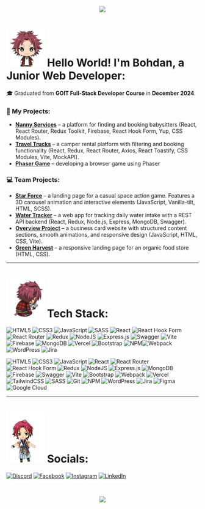 <p align="center">
  <img src="https://capsule-render.vercel.app/api?type=waving&height=100&color=gradient&text=HELLO%20EVERYONE!%20^^&section=header&reversal=true&textBg=false&fontColor=02b295&fontSize=55&fontAlign=50&fontAlignY=85&descAlign=60&animation=twinkling"/>
</p>

# <img src="/assets/ensemble-stars-enstars.gif" alt="Ensemble Stars Enstars Sticker" width="100"/> Hello World! I'm Bohdan, a Junior Web Developer:

🎓 Graduated from **GOIT Full-Stack Developer Course** in **December 2024**.

### 🚀 My Projects:

- [**Nanny Services**](https://bonyagedarkness.github.io/Nanny-Services/) – a platform for finding and booking babysitters (React, React Router, Redux Toolkit, Firebase, React Hook Form, Yup, CSS Modules).
- [**Travel Trucks**](https://github.com/BonyageDarkness/Travel_Trucks) – a camper rental platform with filtering and booking functionality (React, Redux, React Router, Axios, React Toastify, CSS Modules, Vite, MockAPI).
- [**Phaser Game**](https://phaser-game-arkanoid.vercel.app/) – developing a browser game using Phaser

### 💻 Team Projects:

- [**Star Force**](https://stp-7965-own.vercel.app/) – a landing page for a casual space action game. Features a 3D carousel animation and interactive elements (JavaScript, Vanilla-tilt, HTML, SCSS).
- [**Water Tracker**](https://experienced-developers.vercel.app/welcome) – a web app for tracking daily water intake with a REST API backend (React, Redux, Node.js, Express, MongoDB, Swagger).
- [**Overview Project**](https://andriygoncharuk.github.io/gr06-project-js/) – a business card website with structured content sections, smooth animations, and responsive design (JavaScript, HTML, CSS, Vite).
- [**Green Harvest**](https://bigblackjoke.github.io/GreenHarvest-Group-21/) – a responsive landing page for an organic food store (HTML, CSS).

---

# <img src="/assets/mao-isara-ensemble-stars.gif" alt="Mao Isara Ensemble Stars" width="100"/> Tech Stack:

![HTML5](https://img.shields.io/badge/html5-%23E34F26.svg?style=flat&logo=html5&logoColor=white) ![CSS3](https://img.shields.io/badge/css3-%231572B6.svg?style=flat&logo=css3&logoColor=white) ![JavaScript](https://img.shields.io/badge/javascript-%23323330.svg?style=flat&logo=javascript&logoColor=%23F7DF1E) ![SASS](https://img.shields.io/badge/SASS-hotpink.svg?style=flat&logo=SASS&logoColor=white) ![React](https://img.shields.io/badge/react-%2320232a.svg?style=flat&logo=react&logoColor=%2361DAFB) ![React Hook Form](https://img.shields.io/badge/React%20Hook%20Form-%23EC5990.svg?style=flat&logo=reacthookform&logoColor=white) ![React Router](https://img.shields.io/badge/React_Router-CA4245?style=flat&logo=react-router&logoColor=white) ![Redux](https://img.shields.io/badge/redux-%23593d88.svg?style=flat&logo=redux&logoColor=white) ![NodeJS](https://img.shields.io/badge/node.js-6DA55F?style=flat&logo=node.js&logoColor=white) ![Express.js](https://img.shields.io/badge/express.js-%23404d59.svg?style=flat&logo=express&logoColor=%2361DAFB) ![Swagger](https://img.shields.io/badge/-Swagger-%23Clojure?style=flat&logo=swagger&logoColor=white) ![Vite](https://img.shields.io/badge/vite-%23646CFF.svg?style=flat&logo=vite&logoColor=white) ![Firebase](https://img.shields.io/badge/firebase-a08021?style=flat&logo=firebase&logoColor=ffcd34) ![MongoDB](https://img.shields.io/badge/MongoDB-%234ea94b.svg?style=flat&logo=mongodb&logoColor=white) ![Vercel](https://img.shields.io/badge/vercel-%23000000.svg?style=flat&logo=vercel&logoColor=white) ![Bootstrap](https://img.shields.io/badge/bootstrap-%238511FA.svg?style=flat&logo=bootstrap&logoColor=white) ![NPM](https://img.shields.io/badge/NPM-%23CB3837.svg?style=flat&logo=npm&logoColor=white)![Webpack](https://img.shields.io/badge/webpack-%238DD6F9.svg?style=flat&logo=webpack&logoColor=black) ![WordPress](https://img.shields.io/badge/WordPress-%23117AC9.svg?style=flat&logo=WordPress&logoColor=white) ![Jira](https://img.shields.io/badge/jira-%230A0FFF.svg?style=flat&logo=jira&logoColor=white)

![HTML5](https://img.shields.io/badge/html5-%23E34F26.svg?style=for-the-badge&logo=html5&logoColor=white) ![CSS3](https://img.shields.io/badge/css3-%231572B6.svg?style=for-the-badge&logo=css3&logoColor=white) ![JavaScript](https://img.shields.io/badge/javascript-%23323330.svg?style=for-the-badge&logo=javascript&logoColor=%23F7DF1E) ![React](https://img.shields.io/badge/react-%2320232a.svg?style=for-the-badge&logo=react&logoColor=%2361DAFB) ![React Router](https://img.shields.io/badge/React_Router-CA4245?style=for-the-badge&logo=react-router&logoColor=white) ![React Hook Form](https://img.shields.io/badge/React%20Hook%20Form-%23EC5990.svg?style=for-the-badge&logo=reacthookform&logoColor=white) ![Redux](https://img.shields.io/badge/redux-%23593d88.svg?style=for-the-badge&logo=redux&logoColor=white) ![NodeJS](https://img.shields.io/badge/node.js-6DA55F?style=for-the-badge&logo=node.js&logoColor=white) ![Express.js](https://img.shields.io/badge/express.js-%23404d59.svg?style=for-the-badge&logo=express&logoColor=%2361DAFB) ![MongoDB](https://img.shields.io/badge/MongoDB-%234ea94b.svg?style=for-the-badge&logo=mongodb&logoColor=white) ![Firebase](https://img.shields.io/badge/firebase-%23039BE5.svg?style=for-the-badge&logo=firebase) ![Swagger](https://img.shields.io/badge/-Swagger-%23Clojure?style=for-the-badge&logo=swagger&logoColor=white) ![Vite](https://img.shields.io/badge/vite-%23646CFF.svg?style=for-the-badge&logo=vite&logoColor=white) ![Bootstrap](https://img.shields.io/badge/bootstrap-%238511FA.svg?style=for-the-badge&logo=bootstrap&logoColor=white) ![Webpack](https://img.shields.io/badge/webpack-%238DD6F9.svg?style=for-the-badge&logo=webpack&logoColor=black) ![Vercel](https://img.shields.io/badge/vercel-%23000000.svg?style=for-the-badge&logo=vercel&logoColor=white) ![TailwindCSS](https://img.shields.io/badge/tailwindcss-%2338B2AC.svg?style=for-the-badge&logo=tailwind-css&logoColor=white) ![SASS](https://img.shields.io/badge/SASS-hotpink.svg?style=for-the-badge&logo=SASS&logoColor=white) ![Git](https://img.shields.io/badge/git-%23F05033.svg?style=for-the-badge&logo=git&logoColor=white) ![NPM](https://img.shields.io/badge/NPM-%23CB3837.svg?style=for-the-badge&logo=npm&logoColor=white) ![WordPress](https://img.shields.io/badge/WordPress-%23117AC9.svg?style=for-the-badge&logo=WordPress&logoColor=white) ![Jira](https://img.shields.io/badge/jira-%230A0FFF.svg?style=for-the-badge&logo=jira&logoColor=white) ![Figma](https://img.shields.io/badge/figma-%23F24E1E.svg?style=for-the-badge&logo=figma&logoColor=white) ![Google Cloud](https://img.shields.io/badge/GoogleCloud-%234285F4.svg?style=for-the-badge&logo=google-cloud&logoColor=white)

---

# <img src="/assets/29_Mao_Isara_Chibi.webp" alt="Mao Isara Chibi" width="100" > Socials:

[![Discord](https://img.shields.io/badge/Discord-%237289DA.svg?logo=discord&logoColor=white)](https://discordapp.com/users/380743058939183114) [![Facebook](https://img.shields.io/badge/Facebook-%231877F2.svg?logo=Facebook&logoColor=white)](https://www.facebook.com/nyaxd) [![Instagram](https://img.shields.io/badge/Instagram-%23E4405F.svg?logo=Instagram&logoColor=white)](https://www.instagram.com/bon.nya/) [![LinkedIn](https://img.shields.io/badge/LinkedIn-%230077B5.svg?logo=linkedin&logoColor=white)](https://linkedin.com/in/bonyagem/)

<br>

<p align="center">
  <img src="https://capsule-render.vercel.app/api?type=waving&height=180&color=gradient&text=THANK%20YOU%20FOR%20WATCHING&section=footer&fontSize=55&fontAlign=50&fontAlignY=15&animation=twinkling&fontColor=02b295&textBg=false"/>
</p>
